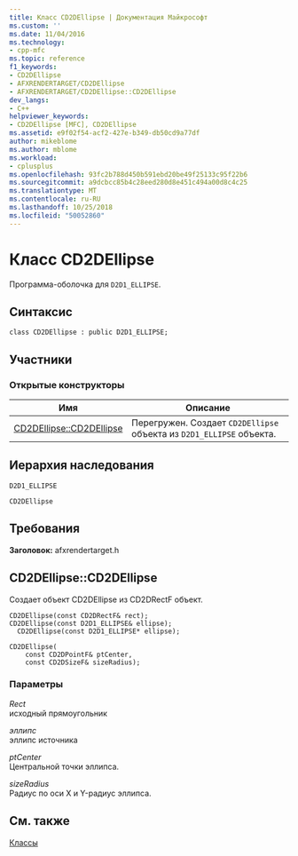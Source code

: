 ```yaml
---
title: Класс CD2DEllipse | Документация Майкрософт
ms.custom: ''
ms.date: 11/04/2016
ms.technology:
- cpp-mfc
ms.topic: reference
f1_keywords:
- CD2DEllipse
- AFXRENDERTARGET/CD2DEllipse
- AFXRENDERTARGET/CD2DEllipse::CD2DEllipse
dev_langs:
- C++
helpviewer_keywords:
- CD2DEllipse [MFC], CD2DEllipse
ms.assetid: e9f02f54-acf2-427e-b349-db50cd9a77df
author: mikeblome
ms.author: mblome
ms.workload:
- cplusplus
ms.openlocfilehash: 93fc2b788d450b591ebd20be49f25133c95f22b6
ms.sourcegitcommit: a9dcbcc85b4c28eed280d8e451c494a00d8c4c25
ms.translationtype: MT
ms.contentlocale: ru-RU
ms.lasthandoff: 10/25/2018
ms.locfileid: "50052860"
---
```

# <a name="cd2dellipse-class"></a>Класс CD2DEllipse

Программа-оболочка для `D2D1_ELLIPSE`.

## <a name="syntax"></a>Синтаксис

```
class CD2DEllipse : public D2D1_ELLIPSE;
```

## <a name="members"></a>Участники

### <a name="public-constructors"></a>Открытые конструкторы

|Имя|Описание|
|----------|-----------------|
|[CD2DEllipse::CD2DEllipse](#cd2dellipse)|Перегружен. Создает `CD2DEllipse` объекта из `D2D1_ELLIPSE` объекта.|

## <a name="inheritance-hierarchy"></a>Иерархия наследования

`D2D1_ELLIPSE`

`CD2DEllipse`

## <a name="requirements"></a>Требования

**Заголовок:** afxrendertarget.h

##  <a name="cd2dellipse"></a>  CD2DEllipse::CD2DEllipse

Создает объект CD2DEllipse из CD2DRectF объект.

```
CD2DEllipse(const CD2DRectF& rect);
CD2DEllipse(const D2D1_ELLIPSE& ellipse);
  CD2DEllipse(const D2D1_ELLIPSE* ellipse);

CD2DEllipse(
    const CD2DPointF& ptCenter,
    const CD2DSizeF& sizeRadius);
```

### <a name="parameters"></a>Параметры

*Rect*<br/>
исходный прямоугольник

*эллипс*<br/>
эллипс источника

*ptCenter*<br/>
Центральной точки эллипса.

*sizeRadius*<br/>
Радиус по оси X и Y-радиус эллипса.

## <a name="see-also"></a>См. также

[Классы](../../mfc/reference/mfc-classes.md)

